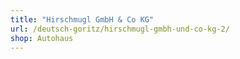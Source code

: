 ```yaml
---
title: "Hirschmugl GmbH & Co KG"
url: /deutsch-goritz/hirschmugl-gmbh-und-co-kg-2/
shop: Autohaus
---
```

